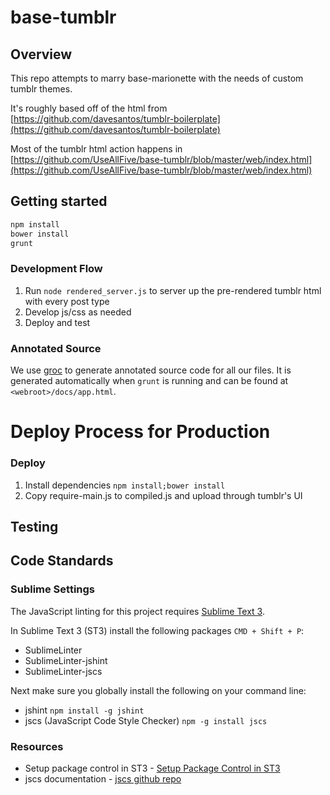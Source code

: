 base-tumblr
===============

## Overview
This repo attempts to marry base-marionette with the needs of custom tumblr themes.  

It's roughly based off of the html from [https://github.com/davesantos/tumblr-boilerplate](https://github.com/davesantos/tumblr-boilerplate)

Most of the tumblr html action happens in [https://github.com/UseAllFive/base-tumblr/blob/master/web/index.html](https://github.com/UseAllFive/base-tumblr/blob/master/web/index.html)

## Getting started
```BASH
npm install
bower install
grunt
```

### Development Flow
1. Run `node rendered_server.js` to server up the pre-rendered tumblr html with every post type
2. Develop js/css as needed
3. Deploy and test

### Annotated Source
We use [groc](http://nevir.github.io/groc) to generate annotated source code for
all our files. It is generated automatically when `grunt` is running and can be found at
`<webroot>/docs/app.html`.

# Deploy Process for Production

### Deploy
1. Install dependencies `npm install;bower install`
2. Copy require-main.js to compiled.js and upload through tumblr's UI

## Testing

## Code Standards
### Sublime Settings
The JavaScript linting for this project requires [Sublime Text 3](http://www.sublimetext.com/3).

In Sublime Text 3 (ST3) install the following packages `CMD + Shift + P`:
- SublimeLinter
- SublimeLinter-jshint
- SublimeLinter-jscs

Next make sure you globally install the following on your command line:
- jshint `npm install -g jshint`
- jscs (JavaScript Code Style Checker) `npm -g install jscs`

### Resources
- Setup package control in ST3 - [Setup Package Control in ST3](https://sublime.wbond.net/installation)
- jscs documentation -  [jscs github repo](https://github.com/mdevils/node-jscs)
